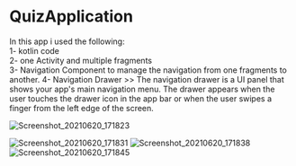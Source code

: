 # QuizApplication
In this app i used the following:	
1- kotlin code	
2- one Activity and multiple fragments	
3- Navigation Component to manage the navigation from one fragments to another.	
4- Navigation Drawer >> The navigation drawer is a UI panel that shows your app's main navigation menu. The drawer appears when the user touches the drawer icon  in the app bar or when the user swipes a finger from the left edge of the screen.	

![Screenshot_20210620_171823](https://user-images.githubusercontent.com/19861763/122677598-ab83e680-d1eb-11eb-9596-e4cd05a63362.png)

![Screenshot_20210620_171831](https://user-images.githubusercontent.com/19861763/122677608-b8a0d580-d1eb-11eb-8a77-727c418f6704.png)
![Screenshot_20210620_171838](https://user-images.githubusercontent.com/19861763/122677614-bcccf300-d1eb-11eb-948b-726a5e230a7f.png)
![Screenshot_20210620_171845](https://user-images.githubusercontent.com/19861763/122677615-be96b680-d1eb-11eb-8570-064f24f49758.png)


